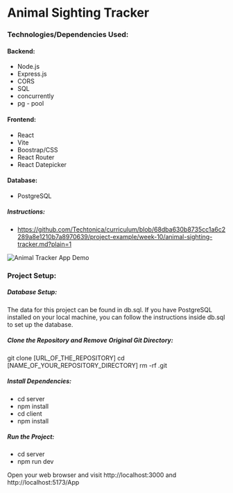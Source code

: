 # Animal Sighting Tracker

### Technologies/Dependencies Used:

#### Backend:
* Node.js
* Express.js
* CORS 
* SQL
* concurrently
* pg - pool

#### Frontend:
* React
* Vite 
* Boostrap/CSS 
* React Router
* React Datepicker

#### Database:
* PostgreSQL

##### Instructions:
* https://github.com/Techtonica/curriculum/blob/68dba630b8735cc1a6c2289a8e1210b7a8970639/project-example/week-10/animal-sighting-tracker.md?plain=1

![Animal Tracker App Demo](animalTracker.gif)

### Project Setup:

##### Database Setup: 
The data for this project can be found in db.sql. If you have PostgreSQL installed on your local machine, you can follow the instructions inside db.sql to set up the database.

##### Clone the Repository and Remove Original Git Directory:
git clone [URL_OF_THE_REPOSITORY] cd [NAME_OF_YOUR_REPOSITORY_DIRECTORY] rm -rf .git

##### Install Dependencies:
* cd server 
* npm install
* cd client
* npm install

##### Run the Project:
* cd server
* npm run dev

Open your web browser and visit http://localhost:3000 and http://localhost:5173/App